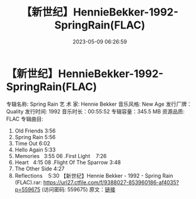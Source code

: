 ﻿---
title: 【新世纪】HennieBekker-1992-SpringRain(FLAC)
date: 2023-05-09 06:26:59
categories: 古典音乐、新世纪、纯音雅乐
tags: 纯音雅乐
---
# 【新世纪】HennieBekker-1992-SpringRain(FLAC)

专辑名称: Spring Rain
艺 术 家: Hennie Bekker
音乐风格: New Age
发行厂牌：Quality
发行时间: 1992
音乐时长：00:55:52
专辑容量：345.5 MB
资源品质: FLAC
专辑曲目:
01. Old Friends 3:56
02. Spring Rain 5:56
03. Time Out 6:02
04. Hello Again 5:33
05. Memories   3:55
06 .First Light    7:26
07. Heart   4:15
08 .Flight Of The Sparrow 3:48
09. The Other Side 4:27
10. Reflections    5:30
【新世纪】Hennie Bekker - 1992 - Spring Rain (FLAC).rar: https://url27.ctfile.com/f/9388027-853960186-af4035?p=559675
(访问密码: 559675)
原文：[链接](https://blog.sina.com.cn/s/blog_1647c7e76010311si.html)